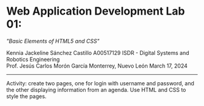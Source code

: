 <h1>Web Application Development Lab 01:</h1>

<i>"Basic Elements of HTML5 and CSS"</i>

Kennia Jackeline Sánchez Castillo A00517129 ISDR - Digital Systems and Robotics Engineering <br>
Prof. Jesús Carlos Morón García Monterrey, Nuevo León March 17, 2024
<hr>

Activity: create two pages, one for login with username and password, and the other displaying information from an agenda. Use HTML and CSS to style the pages.
